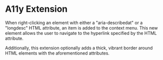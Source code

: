 A11y Extension
======================

When right-clicking an element with either a "aria-describedat" or a "longdesc"
HTML attribute, an item is added to the context menu. This new element allows
the user to navigate to the hyperlink specified by the HTML attribute.

Additionally, this extension optionally adds a thick, vibrant border around
HTML elements with the aforementioned attributes.
